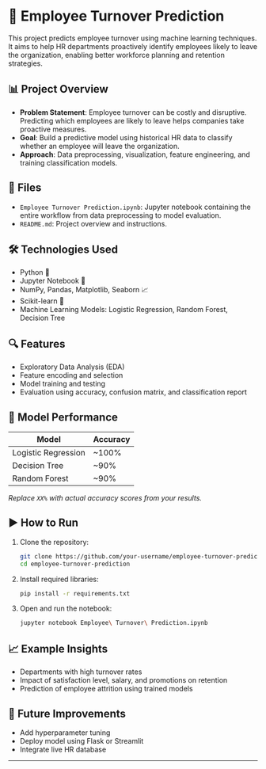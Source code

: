 # 🧠 Employee Turnover Prediction

This project predicts employee turnover using machine learning techniques. It aims to help HR departments proactively identify employees likely to leave the organization, enabling better workforce planning and retention strategies.

## 📊 Project Overview

* **Problem Statement**: Employee turnover can be costly and disruptive. Predicting which employees are likely to leave helps companies take proactive measures.
* **Goal**: Build a predictive model using historical HR data to classify whether an employee will leave the organization.
* **Approach**: Data preprocessing, visualization, feature engineering, and training classification models.

## 📁 Files

* `Employee Turnover Prediction.ipynb`: Jupyter notebook containing the entire workflow from data preprocessing to model evaluation.
* `README.md`: Project overview and instructions.

## 🛠️ Technologies Used

* Python 🐍
* Jupyter Notebook 📓
* NumPy, Pandas, Matplotlib, Seaborn 📈
* Scikit-learn 🤖
* Machine Learning Models: Logistic Regression, Random Forest, Decision Tree

## 🔍 Features

* Exploratory Data Analysis (EDA)
* Feature encoding and selection
* Model training and testing
* Evaluation using accuracy, confusion matrix, and classification report

## 🧪 Model Performance

| Model               | Accuracy |
| ------------------- | -------- |
| Logistic Regression | \~100%    |
| Decision Tree       | \~90%    |
| Random Forest       | \~90%    |

*Replace `XX%` with actual accuracy scores from your results.*

## ▶️ How to Run

1. Clone the repository:

   ```bash
   git clone https://github.com/your-username/employee-turnover-prediction.git
   cd employee-turnover-prediction
   ```

2. Install required libraries:

   ```bash
   pip install -r requirements.txt
   ```

3. Open and run the notebook:

   ```bash
   jupyter notebook Employee\ Turnover\ Prediction.ipynb
   ```

## 📈 Example Insights

* Departments with high turnover rates
* Impact of satisfaction level, salary, and promotions on retention
* Prediction of employee attrition using trained models

## 📌 Future Improvements

* Add hyperparameter tuning
* Deploy model using Flask or Streamlit
* Integrate live HR database


---

